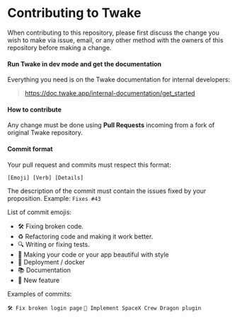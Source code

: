 # Contributing to Twake

When contributing to this repository, please first discuss the change you wish to make via issue,
email, or any other method with the owners of this repository before making a change. 

#### Run Twake in dev mode and get the documentation

Everything you need is on the Twake documentation for internal developers:
> https://doc.twake.app/internal-documentation/get_started

#### How to contribute

Any change must be done using **Pull Requests** incoming from a fork of original Twake repository.

#### Commit format

Your pull request and commits must respect this format:

`[Emoji] [Verb] [Details]`

The description of the commit must contain the issues fixed by your proposition.
Example: 
`Fixes #43`

List of commit emojis:
- 🛠 Fixing broken code.
- ♻️ Refactoring code and making it work better.
- 🔍 Writing or fixing tests.
- 🌈 Making your code or your app beautiful with style
- 🐳 Deployment / docker
- 📚 Documentation
- 🌟 New feature

Examples of commits:

`🛠 Fix broken login page`
`🌟 Implement SpaceX Crew Dragon plugin`

